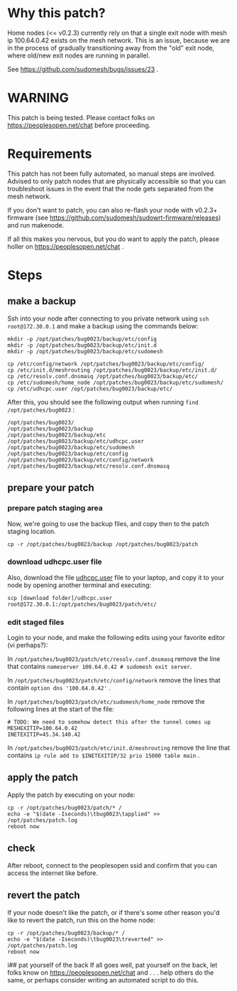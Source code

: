 # Why this patch?

Home nodes (<= v0.2.3) currently rely on that a single exit node with mesh ip 100.64.0.42 exists on the mesh network. This is an issue, because we are in the process of gradually transitioning away from the "old" exit node, where old/new exit nodes are running in parallel.

See https://github.com/sudomesh/bugs/issues/23 .

# WARNING 

This patch is being tested. Please contact folks on https://peoplesopen.net/chat before proceeding.

# Requirements

This patch has not been fully automated, so manual steps are involved. Advised to only patch nodes that are physically accessible so that you can troubleshoot issues in the event that the node gets separated from the mesh network.

If you don't want to patch, you can also re-flash your node with v0.2.3+ firmware (see https://github.com/sudomesh/sudowrt-firmware/releases) and run makenode.

If all this makes you nervous, but you do want to apply the patch, please holler on https://peoplesopen.net/chat .

# Steps

## make a backup

Ssh into your node after connecting to you private network using ```ssh root@172.30.0.1``` and make a backup using the commands below:

```
mkdir -p /opt/patches/bug0023/backup/etc/config
mkdir -p /opt/patches/bug0023/backup/etc/init.d
mkdir -p /opt/patches/bug0023/backup/etc/sudomesh

cp /etc/config/network /opt/patches/bug0023/backup/etc/config/
cp /etc/init.d/meshrouting /opt/patches/bug0023/backup/etc/init.d/
cp /etc/resolv.conf.dnsmasq /opt/patches/bug0023/backup/etc/
cp /etc/sudomesh/home_node /opt/patches/bug0023/backup/etc/sudomesh/
cp /etc/udhcpc.user /opt/patches/bug0023/backup/etc/
```

After this, you should see the following output when running ```find /opt/patches/bug0023``` :

```
/opt/patches/bug0023/
/opt/patches/bug0023/backup
/opt/patches/bug0023/backup/etc
/opt/patches/bug0023/backup/etc/udhcpc.user
/opt/patches/bug0023/backup/etc/sudomesh
/opt/patches/bug0023/backup/etc/config
/opt/patches/bug0023/backup/etc/config/network
/opt/patches/bug0023/backup/etc/resolv.conf.dnsmasq
```

## prepare your patch

### prepare patch staging area
Now, we're going to use the backup files, and copy then to the patch staging location.

```
cp -r /opt/patches/bug0023/backup /opt/patches/bug0023/patch
```

### download udhcpc.user file
Also, download the file [udhcpc.user](./udhcpc.user) file to your laptop, and copy it to your node by opening another terminal and executing:

```
scp [download folder]/udhcpc.user root@172.30.0.1:/opt/patches/bug0023/patch/etc/
```

### edit staged files

Login to your node, and make the following edits using your favorite editor (vi perhaps?):

In ```/opt/patches/bug0023/patch/etc/resolv.conf.dnsmasq``` remove the line that contains ```nameserver 100.64.0.42 # sudomesh exit server```.

In ```/opt/patches/bug0023/patch/etc/config/network``` remove the lines that contain ```option dns '100.64.0.42'``` . 

In ```/opt/patches/bug0023/patch/etc/sudomesh/home_node``` remove the following lines at the start of the file:

```
# TODO: We need to somehow detect this after the tunnel comes up
MESHEXITIP=100.64.0.42
INETEXITIP=45.34.140.42
```

In ```/opt/patches/bug0023/patch/etc/init.d/meshrouting``` remove the line that contains ```ip rule add to $INETEXITIP/32 prio 15000 table main``` .

## apply the patch 

Apply the patch by executing on your node:

```
cp -r /opt/patches/bug0023/patch/* /
echo -e "$(date -Iseconds)\tbug0023\tapplied" >> /opt/patches/patch.log
reboot now
```

## check 

After reboot, connect to the peoplesopen ssid and confirm that you can access the internet like before. 

## revert the patch

If your node doesn't like the patch, or if there's some other reason you'd like to revert the patch, run this on the home node:

```
cp -r /opt/patches/bug0023/backup/* /
echo -e "$(date -Iseconds)\tbug0023\treverted" >> /opt/patches/patch.log
reboot now
```

i## pat yourself of the back
If all goes well, pat yourself on the back, let folks know on https://peoplesopen.net/chat and . . . help others do the same, or perhaps consider writing an automated script to do this.
